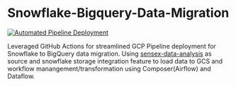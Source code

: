 # Snowflake-Bigquery-Data-Migration

[![Automated Pipeline Deployment](https://github.com/AbhishekSingh1180/sensex-data-analysis/actions/workflows/main.yml/badge.svg)](https://github.com/AbhishekSingh1180/sensex-data-analysis/actions/workflows/main.yml)

Leveraged GitHub Actions for streamlined GCP Pipeline deployment for Snowflake to BigQuery data migration. 
Using [sensex-data-analysis](https://github.com/AbhishekSingh1180/sensex-data-analysis) as source and snowflake storage integration feature to load data to GCS and workflow manangement/transformation using Composer(Airflow) and Dataflow.
